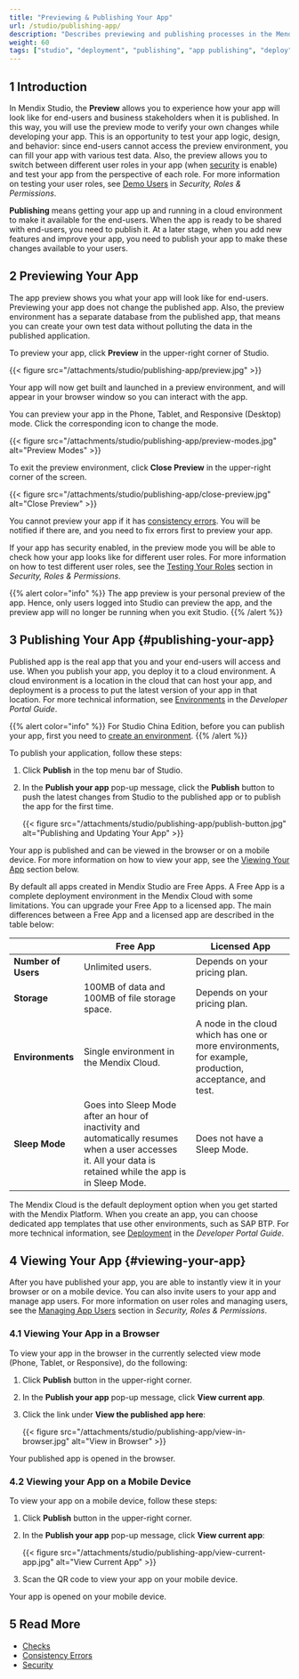 ```yaml
---
title: "Previewing & Publishing Your App"
url: /studio/publishing-app/
description: "Describes previewing and publishing processes in the Mendix Studio."
weight: 60
tags: ["studio", "deployment", "publishing", "app publishing", "deploy", "deploying", "publish", "preview"]
---
```


## 1 Introduction

In Mendix Studio, the **Preview** allows you to experience how your app will look like for end-users and business stakeholders when it is published. In this way, you will use the preview mode to verify your own changes while developing your app. This is an opportunity to test your app logic, design, and behavior: since end-users cannot access the preview environment, you can fill your app with various test data. Also, the preview allows you to switch between different user roles in your app (when [security](/studio/settings-security/) is enable) and test your app from the perspective of each role. For more information on testing your user roles, see [Demo Users](/studio/settings-security/#demo-users) in *Security, Roles & Permissions*.

**Publishing** means getting your app up and running in a cloud environment to make it available for the end-users. When the app is ready to be shared with end-users, you need to publish it. At a later stage, when you add new features and improve your app, you need to publish your app to make these changes available to your users.  

## 2 Previewing Your App

The app preview shows you what your app will look like for end-users. Previewing your app does not change the published app. Also, the preview environment has a separate database from the published app, that means you can create your own test data without polluting the data in the published application.

To preview your app, click **Preview** in the upper-right corner of Studio. 

{{< figure src="/attachments/studio/publishing-app/preview.jpg" >}}

Your app will now get built and launched in a preview environment, and will appear in your browser window so you can interact with the app.

You can preview your app in the Phone, Tablet, and Responsive (Desktop) mode. Click the corresponding icon to change the mode.

{{< figure src="/attachments/studio/publishing-app/preview-modes.jpg" alt="Preview Modes" >}}

To exit the preview environment, click **Close Preview** in the upper-right corner of the screen.

{{< figure src="/attachments/studio/publishing-app/close-preview.jpg" alt="Close Preview" >}}

You cannot preview your app if it has [consistency errors](/studio/consistency-errors/). You will be notified if there are, and you need to fix errors first to preview your app.

If your app has security enabled, in the preview mode you will be able to check how your app looks like for different user roles. For more information on how to test different user roles, see the [Testing Your Roles](/studio/settings-security/#testing-your-roles) section in *Security, Roles & Permissions*. 

{{% alert color="info" %}}
The app preview is your personal preview of the app. Hence, only users logged into Studio can preview the app, and the preview app will no longer be running when you exit Studio. 
{{% /alert %}}

## 3 Publishing Your App {#publishing-your-app}

Published app is the real app that you and your end-users will access and use. When you publish your app, you deploy it to a cloud environment. A cloud environment is a location in the cloud that can host your app, and deployment is a process to put the latest version of your app in that location. For more technical information, see [Environments](/developerportal/deploy/environments/) in the *Developer Portal Guide*.

{{% alert color="info" %}}
For Studio China Edition, before you can publish your app, first you need to [create an environment](/developerportal/deploy/tencent-deploy/#create-environment). 
{{% /alert %}}

To publish your application, follow these steps:

1. Click **Publish** in the top menu bar of Studio. 
2. In the **Publish your app** pop-up message, click the **Publish** button to push the latest changes from Studio to the published app or to publish the app for the first time. 

    {{< figure src="/attachments/studio/publishing-app/publish-button.jpg" alt="Publishing and Updating Your App" >}}

Your app is published and can be viewed in the browser or on a mobile device. For more information on how to view your app, see the [Viewing Your App](#viewing-your-app) section below.

By default all apps created in Mendix Studio are Free Apps. A Free App is a complete deployment environment in the Mendix Cloud with some limitations. You can upgrade your Free App to a licensed app. The main differences between a Free App and a licensed app are described in the table below: 

|                     | Free App                                                     | Licensed App                                                 |
| ------------------- | ------------------------------------------------------------ | ------------------------------------------------------------ |
| **Number of Users** | Unlimited users.                                             | Depends on your pricing plan.                                |
| **Storage**         | 100MB of data and 100MB of file storage space.               | Depends on your pricing plan.                                |
| **Environments**    | Single environment in the Mendix Cloud.                      | A node in the cloud which has one or more environments, for example, production, acceptance, and test. |
| **Sleep Mode**      | Goes into Sleep Mode after an hour of inactivity and automatically resumes when a user accesses it. All your data is retained while the app is in Sleep Mode. | Does not have a Sleep Mode.                                  |

The Mendix Cloud is the default deployment option when you get started with the Mendix Platform. When you create an app, you can choose dedicated app templates that use other environments, such as SAP BTP. For more technical information, see [Deployment](/developerportal/deploy/) in the *Developer Portal Guide*.

## 4 Viewing Your App {#viewing-your-app}

After you have published your app, you are able to instantly view it in your browser or on a mobile device. You can also invite users to your app and manage app users. For more information on user roles and managing users, see the [Managing App Users](/studio/settings-security/#managing-app-users) section in *Security, Roles & Permissions*. 

### 4.1 Viewing Your App in a Browser 

To view your app in the browser in the currently selected view mode (Phone, Tablet, or Responsive), do the following:

1. Click **Publish** button in the upper-right corner.
2. In the **Publish your app** pop-up message, click **View current app**.
3. Click the link under **View the published app here**:

    {{< figure src="/attachments/studio/publishing-app/view-in-browser.jpg" alt="View in Browser" >}}

Your published app is opened in the browser.

### 4.2 Viewing your App on a Mobile Device

To view your app on a mobile device, follow these steps:

1. Click **Publish** button in the upper-right corner.
2. In the **Publish your app** pop-up message, click **View current app**:

    {{< figure src="/attachments/studio/publishing-app/view-current-app.jpg" alt="View Current App" >}}

3. Scan the QR code to view your app on your mobile device.

Your app is opened on your mobile device.

## 5 Read More

* [Checks](/studio/checks/)
* [Consistency Errors](/studio/consistency-errors/)
* [Security](/studio/settings-security/)
